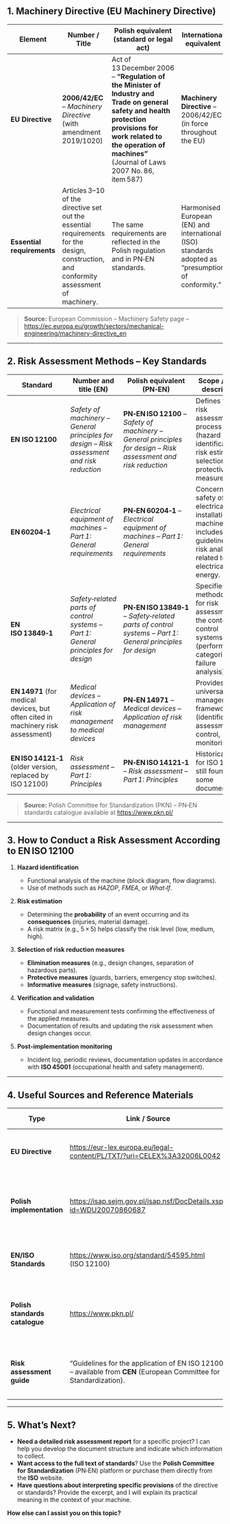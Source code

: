 ## 1. Machinery Directive (EU Machinery Directive)

| Element                    | Number / Title                                                                                                                          | Polish equivalent (standard or legal act)                                                                                                                                                                                 | International equivalent                                                                           |
| -------------------------- | --------------------------------------------------------------------------------------------------------------------------------------- | ------------------------------------------------------------------------------------------------------------------------------------------------------------------------------------------------------------------------- | -------------------------------------------------------------------------------------------------- |
| **EU Directive**           | **2006/42/EC** – *Machinery Directive* (with amendment 2019/1020)                                                                       | Act of 13 December 2006 – **“Regulation of the Minister of Industry and Trade on general safety and health protection provisions for work related to the operation of machines”** (Journal of Laws 2007 No. 86, item 587) | **Machinery Directive** – 2006/42/EC (in force throughout the EU)                                  |
| **Essential requirements** | Articles 3–10 of the directive set out the essential requirements for the design, construction, and conformity assessment of machinery. | The same requirements are reflected in the Polish regulation and in PN‑EN standards.                                                                                                                                      | Harmonised European (EN) and international (ISO) standards adopted as “presumption of conformity.” |

> **Source:** European Commission – Machinery Safety page – <https://ec.europa.eu/growth/sectors/mechanical-engineering/machinery-directive_en>

---

## 2. Risk Assessment Methods – Key Standards

| Standard | Number and title (EN) | Polish equivalent (PN‑EN) | Scope / short description |
|----------|-----------------------|---------------------------|---------------------------|
| **EN ISO 12100** | *Safety of machinery – General principles for design – Risk assessment and risk reduction* | **PN‑EN ISO 12100** – *Safety of machinery – General principles for design – Risk assessment and risk reduction* | Defines the risk assessment process (hazard identification, risk estimation, selection of protective measures). |
| **EN 60204‑1** | *Electrical equipment of machines – Part 1: General requirements* | **PN‑EN 60204‑1** – *Electrical equipment of machines – Part 1: General requirements* | Concerns the safety of electrical installations in machinery; includes guidelines for risk analysis related to electrical energy. |
| **EN ISO 13849‑1** | *Safety‑related parts of control systems – Part 1: General principles for design* | **PN‑EN ISO 13849‑1** – *Safety‑related parts of control systems – Part 1: General principles for design* | Specifies methodology for risk assessment in the context of control systems (performance categories, failure analysis). |
| **EN 14971** (for medical devices, but often cited in machinery risk assessment) | *Medical devices – Application of risk management to medical devices* | **PN‑EN 14971** – *Medical devices – Application of risk management* | Provides a universal risk management framework (identification, assessment, control, monitoring). |
| **EN ISO 14121‑1** (older version, replaced by ISO 12100) | *Risk assessment – Part 1: Principles* | **PN‑EN ISO 14121‑1** – *Risk assessment – Part 1: Principles* | Historical basis for ISO 12100; still found in some documentation. |

> **Source:** Polish Committee for Standardization (PKN) – PN‑EN standards catalogue available at <https://www.pkn.pl/>

---

## 3. How to Conduct a Risk Assessment According to EN ISO 12100

1. **Hazard identification**  
   - Functional analysis of the machine (block diagram, flow diagrams).  
   - Use of methods such as *HAZOP*, *FMEA*, or *What‑If*.

2. **Risk estimation**  
   - Determining the **probability** of an event occurring and its **consequences** (injuries, material damage).  
   - A risk matrix (e.g., 5 × 5) helps classify the risk level (low, medium, high).

3. **Selection of risk reduction measures**  
   - **Elimination measures** (e.g., design changes, separation of hazardous parts).  
   - **Protective measures** (guards, barriers, emergency stop switches).  
   - **Informative measures** (signage, safety instructions).

4. **Verification and validation**  
   - Functional and measurement tests confirming the effectiveness of the applied measures.  
   - Documentation of results and updating the risk assessment when design changes occur.

5. **Post‑implementation monitoring**  
   - Incident log, periodic reviews, documentation updates in accordance with **ISO 45001** (occupational health and safety management).

---

## 4. Useful Sources and Reference Materials

| Type | Link / Source | Short explanation |
|------|---------------|-------------------|
| **EU Directive** | <https://eur-lex.europa.eu/legal-content/PL/TXT/?uri=CELEX%3A32006L0042> | Full text of Directive 2006/42/EC (Polish version). |
| **Polish implementation** | <https://isap.sejm.gov.pl/isap.nsf/DocDetails.xsp?id=WDU20070860687> | Regulation of the Minister of Industry and Trade (Journal of Laws 2007 No. 86, item 587). |
| **EN/ISO Standards** | <https://www.iso.org/standard/54595.html> (ISO 12100) | ISO page with description and option to purchase the standard. |
| **Polish standards catalogue** | <https://www.pkn.pl/> | PN‑EN standards search engine, with options to download excerpts or full documents. |
| **Risk assessment guide** | “Guidelines for the application of EN ISO 12100” – available from **CEN** (European Committee for Standardization). | Detailed step‑by‑step manual, useful for preparing technical documentation. |

---

## 5. What’s Next?

- **Need a detailed risk assessment report** for a specific project? I can help you develop the document structure and indicate which information to collect.  
- **Want access to the full text of standards**? Use the **Polish Committee for Standardization** (PN‑EN) platform or purchase them directly from the **ISO** website.  
- **Have questions about interpreting specific provisions** of the directive or standards? Provide the excerpt, and I will explain its practical meaning in the context of your machine.

**How else can I assist you on this topic?**
